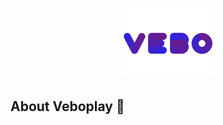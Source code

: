 <p align="center">
  <a aria-label="Aravel" href="htt.dev">
    <img src="art/images/logo.png" width="150" />
  </a>
</p>

## About Veboplay 👋
